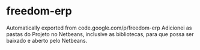 # freedom-erp
Automatically exported from code.google.com/p/freedom-erp
Adicionei as pastas do Projeto no Netbeans, inclusive as bibliotecas, para que possa ser baixado e aberto pelo Netbeans.
